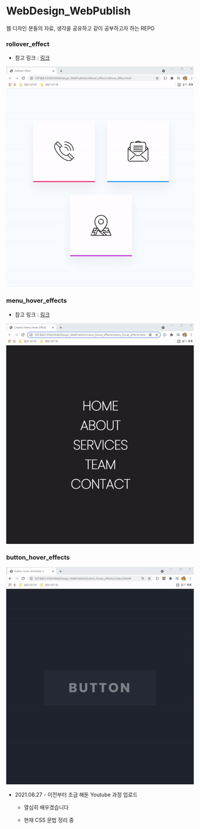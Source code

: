 # WebDesign_WebPublish
웹 디자인 분들의 자료, 생각을 공유하고 같이 공부하고자 하는 REPO

### rollover_effect 

- 참고 링크 : [링크](https://www.youtube.com/watch?time_continue=15&v=fs-kz0aCraE&feature=emb_logo)

![rollover effect](./readme_assets/rollover_effect.gif)

### menu_hover_effects

- 참고 링크 : [링크](https://www.youtube.com/watch?v=TPh8fLeahqM)

![menu_hover_effects](./readme_assets/menu_hover_effects.gif)

### button_hover_effects 

![button_hover_effect2](./readme_assets/button_hover2.gif)

- 2021.08.27 - 이전부터 조금 해둔 Youtube 과정 업로드 

    - 열심히 배우겠습니다

    - 현재 CSS 문법 정리 중 